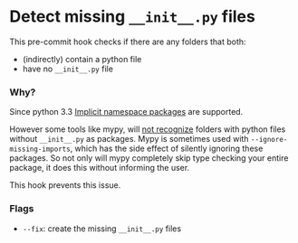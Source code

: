 # Detect missing `__init__.py` files

This pre-commit hook checks if there are any folders that both:
* (indirectly) contain a python file
* have no `__init__.py` file

### Why?
Since python 3.3 [Implicit namespace packages](https://stackoverflow.com/questions/37139786/is-init-py-not-required-for-packages-in-python-3-3) are supported.

However some tools like mypy, will [not recognize](https://github.com/python/mypy/issues/2773) folders with python files without `__init__.py` as packages.
Mypy is sometimes used with `--ignore-missing-imports`, which has the side effect of silently ignoring these packages.
So not only will mypy completely skip type checking your entire package, it does this without informing the user.

This hook prevents this issue.

### Flags
* `--fix`: create the missing `__init__.py` files
